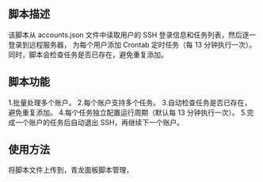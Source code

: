 

## 脚本描述

该脚本从 accounts.json 文件中读取用户的 SSH 登录信息和任务列表，然后逐一登录到远程服务器，
为每个用户添加 Crontab 定时任务（每 13 分钟执行一次）。同时，脚本会检查任务是否已存在，避免重复添加。

## 脚本功能

1.批量处理多个账户。
2.每个账户支持多个任务。
3.自动检查任务是否已存在，避免重复添加。
4.每个任务独立配置运行周期（默认每 13 分钟执行一次）。
5.完成一个账户的任务后自动退出 SSH，再继续下一个账户。

## 使用方法
将脚本文件上传到，青龙面板脚本管理，
